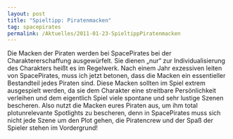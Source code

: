 ```yaml
---
layout: post
title: "Spieltipp: Piratenmacken"
tag: spacepirates
permalink: /Aktuelles/2011-01-23-SpieltippPiratenmacken
---
```


Die Macken der Piraten werden bei SpacePirates bei der Charaktererschaffung ausgewürfelt. Sie dienen &bdquo;nur&ldquo; zur Individualisierung des Charakters heißt es im Regelwerk. Nach einem Jahr exzessiven leiten von SpacePirates, muss ich jetzt betonen, dass die Macken ein essentieller Bestandteil jedes Piraten sind. Diese Macken sollten im Spiel extrem ausgespielt werden, da sie dem Charakter eine streitbare Persönlichkeit verleihen und dem eigentlich Spiel viele spontane und sehr lustige Szenen bescheren. Also nutzt die Macken eures Piraten aus, um ihm total plotunrelevante Spotlights zu bescheren, denn in SpacePirates muss sich nicht jede Szene um den Plot gehen, die Piratencrew und der Spaß der Spieler stehen im Vordergrund!


